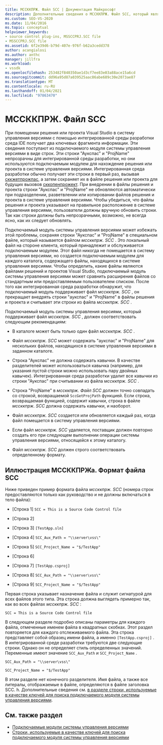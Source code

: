 ```yaml
---
title: МССККПРЖ. Файл SCC | Документация Майкрософт
description: Дополнительные сведения о МССККПРЖ. Файл SCC, который является локальным клиентским файлом, используемым подключаемым модулем системы управления версиями, который работает с пакетом SDK для Visual Studio.
ms.custom: SEO-VS-2020
ms.date: 11/04/2016
ms.topic: conceptual
helpviewer_keywords:
- source control plug-ins, MSSCCPRJ.SCC file
- MSSCCPRJ.SCC file
ms.assetid: 6f2e39d6-b79d-407e-976f-b62a3cedd378
author: acangialosi
ms.author: anthc
manager: jillfra
ms.workload:
- vssdk
ms.openlocfilehash: 253482f840350ae1d3cf7ee83e03a88ace15a6cd
ms.sourcegitcommit: dd96a95d87a039525aac86abe689c30e2073ae87
ms.translationtype: MT
ms.contentlocale: ru-RU
ms.lasthandoff: 01/04/2021
ms.locfileid: "97863470"
---
```

# <a name="mssccprjscc-file"></a>МССККПРЖ. Файл SCC
При помещении решения или проекта Visual Studio в систему управления версиями с помощью интегрированной среды разработки среда IDE получает два ключевых фрагмента информации. Эти сведения поступают из подключаемого модуля системы управления версиями в виде строк. Эти строки "Аукспас" и "ProjName" непрозрачны для интегрированной среды разработки, но они используются подключаемым модулем для нахождение решения или проекта в системе управления версиями. Интегрированная среда разработки обычно получает эти строки в первый раз, вызывая [сккжетпрожпас](../extensibility/sccgetprojpath-function.md), а затем сохраняет их в файле решения или проекта для будущих вызовов [сккопенпрожект](../extensibility/sccopenproject-function.md). При внедрении в файлы решения и проекта строки "Аукспас" и "ProjName" не обновляются автоматически при подразделении, разветвлении или копировании файлов решения и проекта в системе управления версиями. Чтобы убедиться, что файлы решения и проекта указывают на правильное расположение в системе управления версиями, пользователи должны вручную обновить строки. Так как строки должны быть непрозрачными, возможно, не всегда ясно, как их следует обновлять.

 Подключаемый модуль системы управления версиями может избежать этой проблемы, сохраняя строки "Аукспас" и "ProjName" в специальном файле, который называется файлом *мссккпрж. SCC* . Это локальный файл на стороне клиента, который принадлежит и обслуживается подключаемым модулем. Этот файл никогда не помещается в систему управления версиями, но создается подключаемым модулем для каждого каталога, содержащего файлы, находящихся в системе управления версиями. Чтобы определить, какие файлы являются файлами решений и проектов Visual Studio, подключаемый модуль системы управления версиями может сравнить расширения файлов со стандартным или предоставляемым пользователем списком. После того как интегрированная среда разработки обнаружит, что подключаемый модуль поддерживает файл *мссккпрж. SCC* , он прекращает внедрять строки "аукспас" и "ProjName" в файлы решения и проекта и считывает эти строки из файла *мссккпрж. SCC* .

 Подключаемый модуль системы управления версиями, который поддерживает файл *мссккпрж. SCC* , должен соответствовать следующим рекомендациям:

- В каталоге может быть только один файл *мссккпрж. SCC* .

- Файл *мссккпрж. SCC* может содержать "аукспас" и "ProjName" для нескольких файлов, находящихся в системе управления версиями в заданном каталоге.

- Строка "Аукспас" не должна содержать кавычки. В качестве разделителей может использоваться кавычка (например, для указания пустой строки можно использовать пару двойных кавычек). Интегрированная среда разработки удалит все кавычки из строки "Аукспас" при считывании из файла *мссккпрж. SCC* .

- Строка "ProjName" в *мссккпрж. Файл SCC* должен точно совпадать со строкой, возвращаемой `SccGetProjPath` функцией. Если строка, возвращаемая функцией, содержит кавычки, строка в файле *мссккпрж. SCC* должна содержать кавычки, и наоборот.

- Файл *мссккпрж. SCC* создается или обновляется каждый раз, когда файл помещается в систему управления версиями.

- Если файл *мссккпрж. SCC* удаляется, поставщик должен повторно создать его при следующем выполнении операции системы управления версиями, относящейся к этому каталогу.

- Файл *мссккпрж. SCC* должен строго соответствовать определенному формату.

## <a name="an-illustration-of-the-mssccprjscc-file-format"></a>Иллюстрация МССККПРЖа. Формат файла SCC
 Ниже приведен пример формата файла *мссккпрж. SCC* (номера строк предоставляются только как руководство и не должны включаться в тело файла):

- [Строка 1] `SCC = This is a Source Code Control file`

- [Строка 2]

- [Строка 3] `[TestApp.sln]`

- [Строка 4] `SCC_Aux_Path = "\\server\vss\"`

- [Строка 5] `SCC_Project_Name = "$/TestApp"`

- [Строка 6]

- [Строка 7] `[TestApp.csproj]`

- [Строка 8] `SCC_Aux_Path = "\\server\vss\"`

- [Строка 9] `SCC_Project_Name = "$/TestApp"`

 Первая строка указывает назначение файла и служит сигнатурой для всех файлов этого типа. Эта строка должна выглядеть примерно так, как во всех файлах *мссккпрж. SCC* :

 `SCC = This is a Source Code Control file`

 В следующем разделе подробно описаны параметры для каждого файла, отмеченные именем файла в квадратных скобках. Этот раздел повторяется для каждого отслеживаемого файла. Эта строка представляет собой образец имени файла, а именно `[TestApp.csproj]` . В интегрированной среде разработки требуются две следующие строки. Однако он не определяет стиль определенных значений. Переменные имеют значение `SCC_Aux_Path` и `SCC_Project_Name` .

 `SCC_Aux_Path = "\\server\vss\"`

 `SCC_Project_Name = "$/TestApp"`

 В этом разделе нет конечного разделителя. Имя файла, а также все литералы, отображаемые в файле, определяются в файле заголовка SCC. h. Дополнительные сведения см. [в разделе строки, используемые в качестве ключей для поиска подключаемого модуля системы управления версиями](../extensibility/strings-used-as-keys-for-finding-a-source-control-plug-in.md).

## <a name="see-also"></a>См. также раздел
- [Подключаемые модули системы управления версиями](../extensibility/source-control-plug-ins.md)
- [Строки, используемые в качестве ключей для поиска подключаемого модуля системы управления версиями](../extensibility/strings-used-as-keys-for-finding-a-source-control-plug-in.md)
